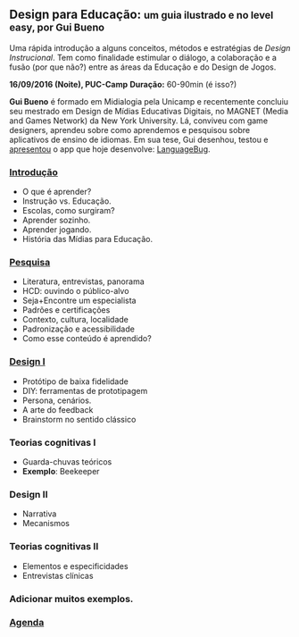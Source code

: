 ## Design para Educação: <small>um guia ilustrado e no level easy, por Gui Bueno</small>

Uma rápida introdução a alguns conceitos, métodos e estratégias de *Design Instrucional*. Tem como finalidade estimular o diálogo, a colaboração e a fusão (por que não?) entre as áreas da Educação e do Design de Jogos.

**16/09/2016 (Noite), PUC-Camp**
**Duração:** 60-90min (é isso?)

**Gui Bueno** é formado em Midialogia pela Unicamp e recentemente concluiu seu mestrado em Design de Mídias Educativas Digitais, no MAGNET (Media and Games Network) da New York University. Lá, conviveu com game designers, aprendeu sobre como aprendemos e pesquisou sobre aplicativos de ensino de idiomas. Em sua tese, Gui desenhou, testou e [apresentou](https://www.youtube.com/watch?v=DGmgGfFZpQo) o app que hoje desenvolve: [LanguageBug](http://guibueno.github.io/).

### [Introdução](intro.md)

* O que é aprender?
* Instrução vs. Educação.
* Escolas, como surgiram?
* Aprender sozinho.
* Aprender jogando.
* História das Mídias para Educação.

### [Pesquisa](pesquisa.md)

* Literatura, entrevistas, panorama
* HCD: ouvindo o público-alvo
* Seja+Encontre um especialista
* Padrões e certificações
* Contexto, cultura, localidade
* Padronização e acessibilidade
* Como esse conteúdo é aprendido?

### [Design I](design-i.md)

* Protótipo de baixa fidelidade
* DIY: ferramentas de prototipagem
* Persona, cenários.
* A arte do feedback
* Brainstorm no sentido clássico

### Teorias cognitivas I

* Guarda-chuvas teóricos
* **Exemplo**: Beekeeper

### Design II

* Narrativa
* Mecanismos

### Teorias cognitivas II

* Elementos e especificidades
* Entrevistas clínicas

### Adicionar muitos exemplos.

### [Agenda](agenda.md)

